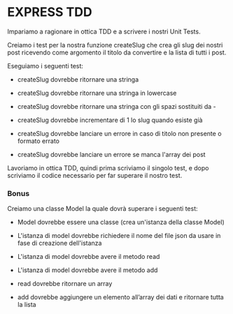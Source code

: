# EXPRESS TDD

Impariamo a ragionare in ottica TDD e a scrivere i nostri Unit Tests.

Creiamo i test per la nostra funzione createSlug che crea gli slug dei nostri post ricevendo come argomento il titolo da convertire e la lista di tutti i post.

Eseguiamo i seguenti test:

- createSlug dovrebbe ritornare una stringa

- createSlug dovrebbe ritornare una stringa in lowercase

- createSlug dovrebbe ritornare una stringa con gli spazi sostituiti da -

- createSlug dovrebbe incrementare di 1 lo slug quando esiste già

- createSlug dovrebbe lanciare un errore in caso di titolo non presente o formato errato

- createSlug dovrebbe lanciare un errore se manca l'array dei post

Lavoriamo in ottica TDD, quindi prima scriviamo il singolo test, e dopo scriviamo il codice necessario per far superare il nostro test.

### Bonus

Creiamo una classe Model la quale dovrà superare i seguenti test:

- Model dovrebbe essere una classe (crea un'istanza della classe Model)

- L'istanza di model dovrebbe richiedere il nome del file json da usare in fase di creazione dell'istanza

- L'istanza di model dovrebbe avere il metodo read

- L'istanza di model dovrebbe avere il metodo add

- read dovrebbe ritornare un array

- add dovrebbe aggiungere un elemento all’array dei dati e ritornare tutta la lista
